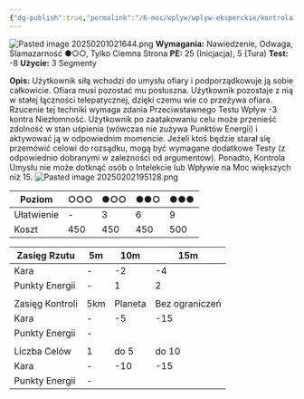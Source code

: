 ```yaml
---
{"dg-publish":true,"permalink":"/6-moc/wplyw/wplyw-eksperckie/kontrola-umyslu/","dgPassFrontmatter":true}
---
```


![Pasted image 20250201021644.png](/img/user/6%20Obrazy/Pasted%20image%2020250201021644.png)
**Wymagania:** Nawiedzenie, Odwaga, Ślamazarność ●○○, Tylko Ciemna Strona
**PE:** 25 (Inicjacja), 5 (Tura)
**Test:** -8
**Użycie:** 3 Segmenty

**Opis:** Użytkownik siłą wchodzi do umysłu ofiary i podporządkowuje ją sobie całkowicie. Ofiara musi pozostać mu posłuszna. Użytkownik pozostaje z nią w stałej łączności telepatycznej, dzięki czemu wie co przeżywa ofiara. Rzucenie tej techniki wymaga zdania Przeciwstawnego Testu Wpływ -3 kontra Niezłomność. Użytkownik po zaatakowaniu celu może przenieść zdolność w stan uśpienia (wówczas nie zużywa Punktów Energii) i aktywować ją w odpowiednim momencie. Jeżeli ktoś będzie starał się przemówić celowi do rozsądku, mogą być wymagane dodatkowe Testy (z odpowiednio dobranymi w zależności od argumentów). Ponadto, Kontrola Umysłu nie może dotknąć osób o Intelekcie lub Wpływie na Moc większych niż 15.
![Pasted image 20250202195128.png](/img/user/6%20Obrazy/Pasted%20image%2020250202195128.png)

| Poziom     | ○○○ | ●○○ | ●●○ | ●●● |
| ---------- | --- | --- | --- | --- |
| Ułatwienie | -   | 3   | 6   | 9   |
| Koszt      | 450 | 450 | 450 | 500 |

| Zasięg Rzutu    | 5m  | 10m     | 15m            |
| --------------- | --- | ------- | -------------- |
| Kara            | -   | -2      | -4             |
| Punkty Energii  | -   | 1       | 2              |
|                 |     |         |                |
| Zasięg Kontroli | 5km | Planeta | Bez ograniczeń |
| Kara            | -   | -5      | -15            |
| Punkty Energii  | -   |         |                |
|                 |     |         |                |
| Liczba Celów    | 1   | do 5    | do 10          |
| Kara            | -   | -10     | -15            |
| Punkty Energii  | -   |         |                |